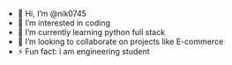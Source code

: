 - 👋 Hi, I’m @nik0745 
- 👀 I’m interested in coding
- 🌱 I’m currently learning python full stack
- 💞️ I’m looking to collaborate on projects like E-commerce
- ⚡ Fun fact: i am engineering student

<!---
nik0745/nik0745 is a ✨ special ✨ repository because its `README.md` (this file) appears on your GitHub profile.
You can click the Preview link to take a look at your changes.
--->
